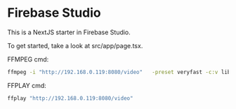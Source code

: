 # Firebase Studio

This is a NextJS starter in Firebase Studio.

To get started, take a look at src/app/page.tsx.

FFMPEG cmd:

```bash
ffmpeg -i "http://192.168.0.119:8080/video"   -preset veryfast -c:v libx264 -crf 23 -c:a aac -ar 44100 -b:a 96k   -f hls -hls_time 2 -hls_list_size 3 -hls_flags delete_segments+append_list   public/stream/stream.m3u8
```


FFPLAY cmd:

```bash
ffplay "http://192.168.0.119:8080/video"
```